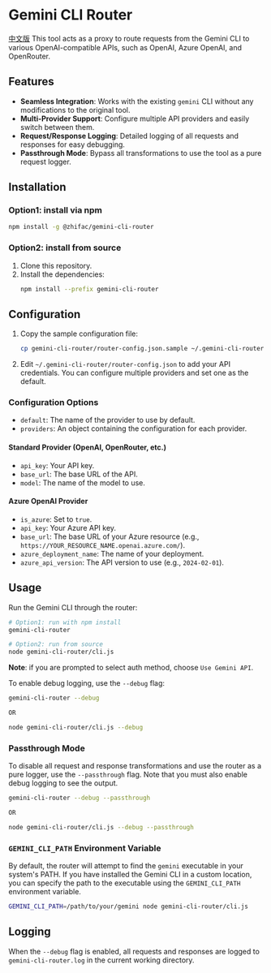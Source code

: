 # Gemini CLI Router

[中文版](https://github.com/zhifac/gemini-cli-router/blob/master/README.zh-CN.md)
This tool acts as a proxy to route requests from the Gemini CLI to various OpenAI-compatible APIs, such as OpenAI, Azure OpenAI, and OpenRouter.

## Features

- **Seamless Integration**: Works with the existing `gemini` CLI without any modifications to the original tool.
- **Multi-Provider Support**: Configure multiple API providers and easily switch between them.
- **Request/Response Logging**: Detailed logging of all requests and responses for easy debugging.
- **Passthrough Mode**: Bypass all transformations to use the tool as a pure request logger.

## Installation

### Option1: install via npm

```bash
npm install -g @zhifac/gemini-cli-router
```

### Option2: install from source

1.  Clone this repository.
2.  Install the dependencies:
    ```bash
    npm install --prefix gemini-cli-router
    ```

## Configuration

1.  Copy the sample configuration file:
    ```bash
    cp gemini-cli-router/router-config.json.sample ~/.gemini-cli-router/router-config.json
    ```
2.  Edit `~/.gemini-cli-router/router-config.json` to add your API credentials. You can configure multiple providers and set one as the default.

### Configuration Options

-   `default`: The name of the provider to use by default.
-   `providers`: An object containing the configuration for each provider.

#### Standard Provider (OpenAI, OpenRouter, etc.)

-   `api_key`: Your API key.
-   `base_url`: The base URL of the API.
-   `model`: The name of the model to use.

#### Azure OpenAI Provider

-   `is_azure`: Set to `true`.
-   `api_key`: Your Azure API key.
-   `base_url`: The base URL of your Azure resource (e.g., `https://YOUR_RESOURCE_NAME.openai.azure.com/`).
-   `azure_deployment_name`: The name of your deployment.
-   `azure_api_version`: The API version to use (e.g., `2024-02-01`).

## Usage

Run the Gemini CLI through the router:

```bash
# Option1: run with npm install
gemini-cli-router

# Option2: run from source
node gemini-cli-router/cli.js
```

**Note**: if you are prompted to select auth method, choose `Use Gemini API`.

To enable debug logging, use the `--debug` flag:

```bash
gemini-cli-router --debug

OR

node gemini-cli-router/cli.js --debug
```

### Passthrough Mode

To disable all request and response transformations and use the router as a pure logger, use the `--passthrough` flag. Note that you must also enable debug logging to see the output.

```bash
gemini-cli-router --debug --passthrough

OR

node gemini-cli-router/cli.js --debug --passthrough
```

### `GEMINI_CLI_PATH` Environment Variable

By default, the router will attempt to find the `gemini` executable in your system's PATH. If you have installed the Gemini CLI in a custom location, you can specify the path to the executable using the `GEMINI_CLI_PATH` environment variable.

```bash
GEMINI_CLI_PATH=/path/to/your/gemini node gemini-cli-router/cli.js
```

## Logging

When the `--debug` flag is enabled, all requests and responses are logged to `gemini-cli-router.log` in the current working directory.
